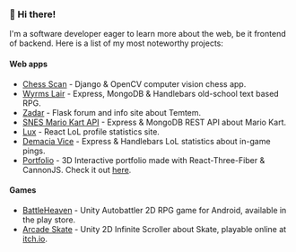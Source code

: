 <h3 align="left">👋 Hi there!</h3>

<p>I'm a software developer eager to learn more about the web, be it frontend of backend. Here is a list of my most noteworthy projects:</p>

<h4>Web apps</h4>
<ul>
  <li><a href="https://github.com/JoelEncinas/Chess-Scan">Chess Scan</a> - Django & OpenCV computer vision chess app.</li>
  <li><a href="https://github.com/JoelEncinas/Wyrms-lair">Wyrms Lair</a> - Express, MongoDB & Handlebars old-school text based RPG.</li>
  <li><a href="https://github.com/JoelEncinas/Zadar">Zadar</a> - Flask forum and info site about Temtem.</li>
  <li><a href="https://github.com/JoelEncinas/SNES-MarioKart-API">SNES Mario Kart API</a> - Express & MongoDB REST API about Mario Kart.</li>
  <li><a href="https://github.com/JoelEncinas/Lux">Lux</a> - React LoL profile statistics site.</li>
  <li><a href="https://github.com/JoelEncinas/Demacia-vice">Demacia Vice</a> - Express & Handlebars LoL statistics about in-game pings.</li>
  <li><a href="https://github.com/JoelEncinas/JoelEncinas.github.io">Portfolio</a> - 3D Interactive portfolio made with React-Three-Fiber & CannonJS. Check it out <a href="https://joelencinas.github.io/">here</a>.</li>
</ul>

<h4>Games</h4>
<ul>
  <li><a href="https://github.com/JoelEncinas/BattleHeaven-Fighting-RPG">BattleHeaven</a> - Unity Autobattler 2D RPG game for Android, available in the play store.</li>
  <li><a href="https://github.com/JoelEncinas/Arcade-Skate">Arcade Skate</a> - Unity 2D Infinite Scroller about Skate, playable online at <a href="https://joelencinas.itch.io/arcade-skate">itch.io</a>.</li>
</ul>
